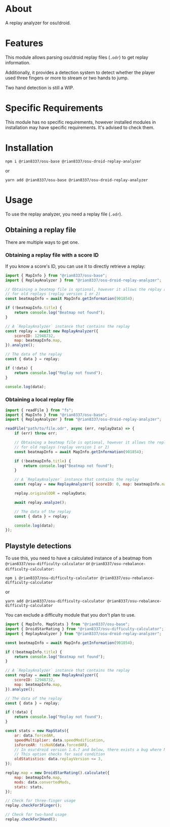 # About

A replay analyzer for osu!droid.

# Features

This module allows parsing osu!droid replay files (`.odr`) to get replay information.

Additionally, it provides a detection system to detect whether the player used three fingers or more to stream or two hands to jump.

Two hand detection is still a WIP.

# Specific Requirements

This module has no specific requirements, however installed modules in installation may have specific requirements. It's advised to check them.

# Installation

```
npm i @rian8337/osu-base @rian8337/osu-droid-replay-analyzer
```

or

```
yarn add @rian8337/osu-base @rian8337/osu-droid-replay-analyzer
```

# Usage

To use the replay analyzer, you need a replay file (`.odr`).

## Obtaining a replay file

There are multiple ways to get one.

### Obtaining a replay file with a score ID

If you know a score's ID, you can use it to directly retrieve a replay:

```js
import { MapInfo } from "@rian8337/osu-base";
import { ReplayAnalyzer } from "@rian8337/osu-droid-replay-analyzer";

// Obtaining a beatmap file is optional, however it allows the replay analyzer to output more data
// for old replays (replay version 1 or 2)
const beatmapInfo = await MapInfo.getInformation(901854);

if (!beatmapInfo.title) {
    return console.log("Beatmap not found");
}

// A `ReplayAnalyzer` instance that contains the replay
const replay = await new ReplayAnalyzer({
    scoreID: 12948732,
    map: beatmapInfo.map,
}).analyze();

// The data of the replay
const { data } = replay;

if (!data) {
    return console.log("Replay not found");
}

console.log(data);
```

### Obtaining a local replay file

```js
import { readFile } from "fs";
import { MapInfo } from "@rian8337/osu-base";
import { ReplayAnalyzer } from "@rian8337/osu-droid-replay-analyzer";

readFile("path/to/file.odr", async (err, replayData) => {
    if (err) throw err;

    // Obtaining a beatmap file is optional, however it allows the replay analyzer to output more data
    // for old replays (replay version 1 or 2)
    const beatmapInfo = await MapInfo.getInformation(901854);

    if (!beatmapInfo.title) {
        return console.log("Beatmap not found");
    }

    // A `ReplayAnalyzer` instance that contains the replay
    const replay = new ReplayAnalyzer({ scoreID: 0, map: beatmapInfo.map });

    replay.originalODR = replayData;

    await replay.analyze();

    // The data of the replay
    const { data } = replay;

    console.log(data);
});
```

## Playstyle detections

To use this, you need to have a calculated instance of a beatmap from `@rian8337/osu-difficulty-calculator` or `@rian8337/osu-rebalance-difficulty-calculator`:

```
npm i @rian8337/osu-difficulty-calculator @rian8337/osu-rebalance-difficulty-calculator
```

or

```
yarn add @rian8337/osu-difficulty-calculator @rian8337/osu-rebalance-difficulty-calculator
```

You can exclude a difficulty module that you don't plan to use.

```js
import { MapInfo, MapStats } from "@rian8337/osu-base";
import { DroidStarRating } from "@rian8337/osu-difficulty-calculator";
import { ReplayAnalyzer } from "@rian8337/osu-droid-replay-analyzer";

const beatmapInfo = await MapInfo.getInformation(901854);

if (!beatmapInfo.title) {
    return console.log("Beatmap not found");
}

// A `ReplayAnalyzer` instance that contains the replay
const replay = await new ReplayAnalyzer({
    scoreID: 12948732,
    map: beatmapInfo.map,
}).analyze();

// The data of the replay
const { data } = replay;

if (!data) {
    return console.log("Replay not found");
}

const stats = new MapStats({
    ar: data.forcedAR,
    speedMultiplier: data.speedModification,
    isForceAR: !isNaN(data.forcedAR),
    // In osu!droid version 1.6.7 and below, there exists a bug where NC is slower than DT in a few beatmaps
    // This option checks for said condition
    oldStatistics: data.replayVersion <= 3,
});

replay.map = new DroidStarRating().calculate({
    map: beatmapInfo.map,
    mods: data.convertedMods,
    stats: stats,
});

// Check for three-finger usage
replay.checkFor3Finger();

// Check for two-hand usage
replay.checkFor2Hand();
```
